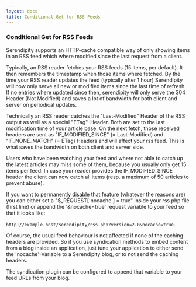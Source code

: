 ```yaml
---
layout: docs
title: Conditional Get for RSS Feeds
---
```


### Conditional Get for RSS Feeds

Serendipity supports an HTTP-cache compatible way of only showing items in an RSS feed which where modified since the last request from a client.

Typically, an RSS reader fetches your RSS feeds (15 items, per default). It then remembers the timestamp when those items where fetched. By the time your RSS reader updates the feed (typically after 1 hour) Serendipity will now only serve all new or modified items since the last time of refresh. If no entries where updated since then, serendipity will only serve the 304 Header (Not Modified) and saves a lot of bandwidth for both client and server on periodical updates.

Technically an RSS reader catches the "Last-Modified" Header of the RSS output as well as a special "ETag"-Header. Both are set to the last modification time of your article base. On the next fetch, those received headers are sent as "IF\_MODIFIED\_SINCE" (= Last-Modified) and "IF\_NONE\_MATCH" (= ETag) Headers and will affect your rss feed. This is what saves the bandwidth on both client and server side.

Users who have been watching your feed and where not able to catch up the latest articles may miss some of them, because you usually only get 15 items per feed. In case your reader provides the IF\_MODIFIED\_SINCE header the client can now catch all items (resp. a maximum of 50 articles to prevent abuse).

If you want to permanently disable that feature (whatever the reasons are) you can either set a "\$\_REQUEST['nocache'] = true" inside your rss.php file (first line) or append the '&nocache=true' request variable to your feed so that it looks like:

`http://example.host/serendipity/rss.php?version=2.0&nocache=true`.

Of course, the usual feed behaviour is not affected if none of the caching headers are provided. So if you use syndication methods to embed content from a blog inside an application, just tune your application to either send the 'nocache'-Variable to a Serendipity blog, or to not send the caching headers.

The syndication plugin can be configured to append that variable to your feed URLs from your blog.
